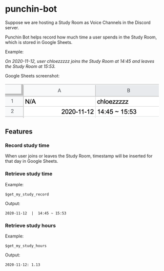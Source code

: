 # punchin-bot

Suppose we are hosting a Study Room as Voice Channels in the Discord server.

Punchin Bot helps record how much time a user spends in the Study Room, which is stored in Google Sheets.

Example:

*On 2020-11-12, user chloezzzzz joins the Study Room at 14:45 and leaves the Study Room at 15:53.*

Google Sheets screenshot:

![Google Sheets](https://github.com/ChloeZ52/punchin-bot/blob/main/images/Google%20Sheets%20Example.png)

## Features

### Record study time

When user joins or leaves the Study Room, timestamp will be inserted for that day in Google Sheets.

### Retrieve study time

Example:

`$get_my_study_record`

Output:

`2020-11-12  |  14:45 ~ 15:53`

### Retrieve study hours

Example:

`$get_my_study_hours`

Output:

`2020-11-12: 1.13`
